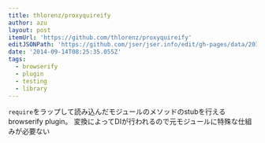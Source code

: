 ```yaml
---
title: thlorenz/proxyquireify
author: azu
layout: post
itemUrl: 'https://github.com/thlorenz/proxyquireify'
editJSONPath: 'https://github.com/jser/jser.info/edit/gh-pages/data/2014/09/index.json'
date: '2014-09-14T08:25:35.055Z'
tags:
  - browserify
  - plugin
  - testing
  - library
---
```

`require`をラップして読み込んだモジュールのメソッドのstubを行えるbrowserify plugin。
変換によってDIが行われるので元モジュールに特殊な仕組みが必要ない
